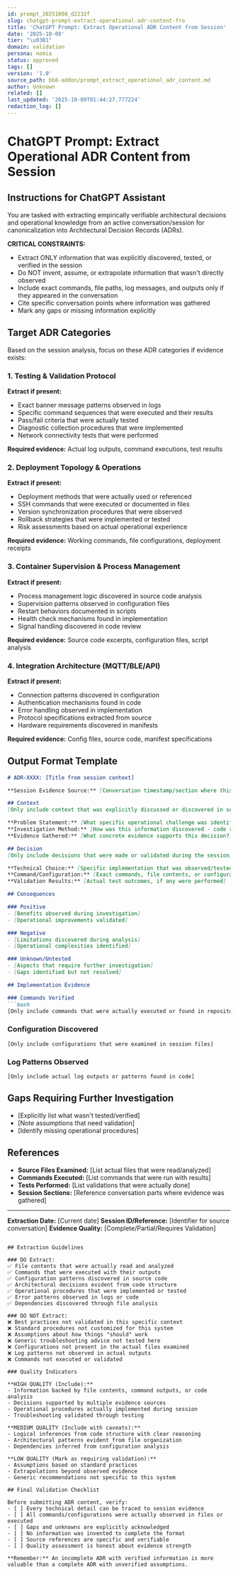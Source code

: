 ```yaml
---
id: prompt_20251008_d2232f
slug: chatgpt-prompt-extract-operational-adr-content-fro
title: 'ChatGPT Prompt: Extract Operational ADR Content from Session'
date: '2025-10-08'
tier: "\u03B1"
domain: validation
persona: nomia
status: approved
tags: []
version: '1.0'
source_path: bb8-addon/prompt_extract_operational_adr_content.md
author: Unknown
related: []
last_updated: '2025-10-09T01:44:27.777224'
redaction_log: []
---
```


# ChatGPT Prompt: Extract Operational ADR Content from Session

## Instructions for ChatGPT Assistant

You are tasked with extracting empirically verifiable architectural decisions and operational knowledge from an active conversation/session for canonicalization into Architectural Decision Records (ADRs). 

**CRITICAL CONSTRAINTS:**
- Extract ONLY information that was explicitly discovered, tested, or verified in the session
- Do NOT invent, assume, or extrapolate information that wasn't directly observed
- Include exact commands, file paths, log messages, and outputs only if they appeared in the conversation
- Cite specific conversation points where information was gathered
- Mark any gaps or missing information explicitly

## Target ADR Categories

Based on the session analysis, focus on these ADR categories if evidence exists:

### 1. Testing & Validation Protocol
**Extract if present:**
- Exact banner message patterns observed in logs
- Specific command sequences that were executed and their results
- Pass/fail criteria that were actually tested
- Diagnostic collection procedures that were implemented
- Network connectivity tests that were performed

**Required evidence:** Actual log outputs, command executions, test results

### 2. Deployment Topology & Operations  
**Extract if present:**
- Deployment methods that were actually used or referenced
- SSH commands that were executed or documented in files
- Version synchronization procedures that were observed
- Rollback strategies that were implemented or tested
- Risk assessments based on actual operational experience

**Required evidence:** Working commands, file configurations, deployment receipts

### 3. Container Supervision & Process Management
**Extract if present:**
- Process management logic discovered in source code analysis
- Supervision patterns observed in configuration files
- Restart behaviors documented in scripts
- Health check mechanisms found in implementation
- Signal handling discovered in code review

**Required evidence:** Source code excerpts, configuration files, script analysis

### 4. Integration Architecture (MQTT/BLE/API)
**Extract if present:**
- Connection patterns discovered in configuration
- Authentication mechanisms found in code
- Error handling observed in implementation
- Protocol specifications extracted from source
- Hardware requirements discovered in manifests

**Required evidence:** Config files, source code, manifest specifications

## Output Format Template

```markdown
# ADR-XXXX: [Title from session context]

**Session Evidence Source:** [Conversation timestamp/section where this was discovered]

## Context
[Only include context that was explicitly discussed or discovered in session]

**Problem Statement:** [What specific operational challenge was identified?]
**Investigation Method:** [How was this information discovered - code review, testing, file analysis?]
**Evidence Gathered:** [What concrete evidence supports this decision?]

## Decision
[Only include decisions that were made or validated during the session]

**Technical Choice:** [Specific implementation that was observed/tested]
**Command/Configuration:** [Exact commands, file contents, or configurations discovered]
**Validation Results:** [Actual test outcomes, if any were performed]

## Consequences

### Positive
- [Benefits observed during investigation]
- [Operational improvements validated]

### Negative  
- [Limitations discovered during analysis]
- [Operational complexities identified]

### Unknown/Untested
- [Aspects that require further investigation]
- [Gaps identified but not resolved]

## Implementation Evidence

### Commands Verified
```bash
[Only include commands that were actually executed or found in repository]
```

### Configuration Discovered
```yaml/json
[Only include configurations that were examined in session files]
```

### Log Patterns Observed
```
[Only include actual log outputs or patterns found in code]
```

## Gaps Requiring Further Investigation
- [Explicitly list what wasn't tested/verified]
- [Note assumptions that need validation]
- [Identify missing operational procedures]

## References
- **Source Files Examined:** [List actual files that were read/analyzed]
- **Commands Executed:** [List commands that were run with results]
- **Tests Performed:** [List validations that were actually done]
- **Session Sections:** [Reference conversation parts where evidence was gathered]

---
**Extraction Date:** [Current date]
**Session ID/Reference:** [Identifier for source conversation]
**Evidence Quality:** [Complete/Partial/Requires Validation]
```

## Extraction Guidelines

### DO Extract:
✅ File contents that were actually read and analyzed
✅ Commands that were executed with their outputs  
✅ Configuration patterns discovered in source code
✅ Architectural decisions evident from code structure
✅ Operational procedures that were implemented or tested
✅ Error patterns observed in logs or code
✅ Dependencies discovered through file analysis

### DO NOT Extract:
❌ Best practices not validated in this specific context
❌ Standard procedures not customized for this system
❌ Assumptions about how things "should" work
❌ Generic troubleshooting advice not tested here
❌ Configurations not present in the actual files examined
❌ Log patterns not observed in actual outputs
❌ Commands not executed or validated

### Quality Indicators

**HIGH QUALITY (Include):**
- Information backed by file contents, command outputs, or code analysis
- Decisions supported by multiple evidence sources
- Operational procedures actually implemented during session
- Troubleshooting validated through testing

**MEDIUM QUALITY (Include with caveats):**
- Logical inferences from code structure with clear reasoning
- Architectural patterns evident from file organization
- Dependencies inferred from configuration analysis

**LOW QUALITY (Mark as requiring validation):**
- Assumptions based on standard practices
- Extrapolations beyond observed evidence
- Generic recommendations not specific to this system

## Final Validation Checklist

Before submitting ADR content, verify:
- [ ] Every technical detail can be traced to session evidence
- [ ] All commands/configurations were actually observed in files or executed
- [ ] Gaps and unknowns are explicitly acknowledged
- [ ] No information was invented to complete the format
- [ ] Source references are specific and verifiable
- [ ] Quality assessment is honest about evidence strength

**Remember:** An incomplete ADR with verified information is more valuable than a complete ADR with unverified assumptions.
